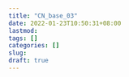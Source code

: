 ```yaml
---
title: "CN_base_03"
date: 2022-01-23T10:50:31+08:00
lastmod:
tags: []
categories: []
slug:
draft: true
---
```


